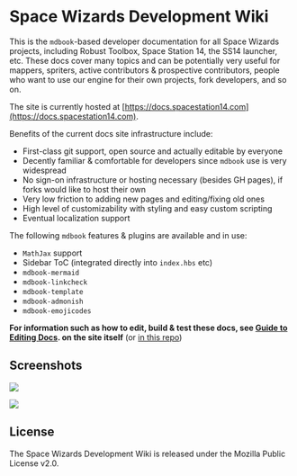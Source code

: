 # Space Wizards Development Wiki

This is the `mdbook`-based developer documentation for all Space Wizards projects, including Robust Toolbox, Space Station 14, the SS14 launcher, etc. These docs cover many topics and can be potentially very useful for mappers, spriters, active contributors & prospective contributors, people who want to use our engine for their own projects, fork developers, and so on.

The site is currently hosted at [https://docs.spacestation14.com](https://docs.spacestation14.com).

Benefits of the current docs site infrastructure include:
- First-class git support, open source and actually editable by everyone
- Decently familiar & comfortable for developers since `mdbook` use is very widespread
- No sign-on infrastructure or hosting necessary (besides GH pages), if forks would like to host their own
- Very low friction to adding new pages and editing/fixing old ones
- High level of customizability with styling and easy custom scripting
- Eventual localization support

The following `mdbook` features & plugins are available and in use:
- `MathJax` support 
- Sidebar ToC (integrated directly into `index.hbs` etc)
- `mdbook-mermaid`
- `mdbook-linkcheck`
- `mdbook-template`
- `mdbook-admonish`
- `mdbook-emojicodes`

**For information such as how to edit, build & test these docs, see [Guide to Editing Docs](https://spacestation14.io/docs/en/meta/guide-to-editing-docs.html). on the site itself** (or [in this repo](./src/en/meta/guide-to-editing-docs.md))

## Screenshots

![](src/en/assets/images/readme-example-1.png)

![](src/en/assets/images/readme-example-2.png)

## License

The Space Wizards Development Wiki is released under the Mozilla Public License v2.0.
